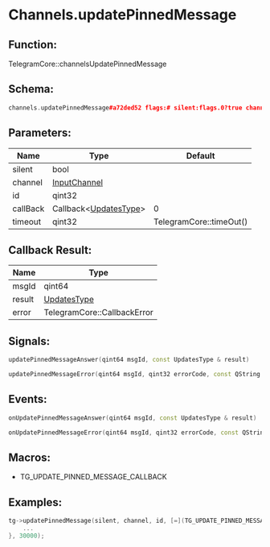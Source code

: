 # Channels.updatePinnedMessage

## Function:

TelegramCore::channelsUpdatePinnedMessage

## Schema:

```c++
channels.updatePinnedMessage#a72ded52 flags:# silent:flags.0?true channel:InputChannel id:int = Updates;
```
## Parameters:

|Name|Type|Default|
|----|----|-------|
|silent|bool||
|channel|[InputChannel](../../types/inputchannel.md)||
|id|qint32||
|callBack|Callback&lt;[UpdatesType](../../types/updatestype.md)&gt;|0|
|timeout|qint32|TelegramCore::timeOut()|

## Callback Result:

|Name|Type|
|----|----|
|msgId|qint64|
|result|[UpdatesType](../../types/updatestype.md)|
|error|TelegramCore::CallbackError|

## Signals:

```c++
updatePinnedMessageAnswer(qint64 msgId, const UpdatesType & result)
```
```c++
updatePinnedMessageError(qint64 msgId, qint32 errorCode, const QString &errorText)
```

## Events:

```c++
onUpdatePinnedMessageAnswer(qint64 msgId, const UpdatesType & result)
```
```c++
onUpdatePinnedMessageError(qint64 msgId, qint32 errorCode, const QString &errorText)
```

## Macros:

* TG_UPDATE_PINNED_MESSAGE_CALLBACK

## Examples:

```c++
tg->updatePinnedMessage(silent, channel, id, [=](TG_UPDATE_PINNED_MESSAGE_CALLBACK){
    ...
}, 30000);
```
